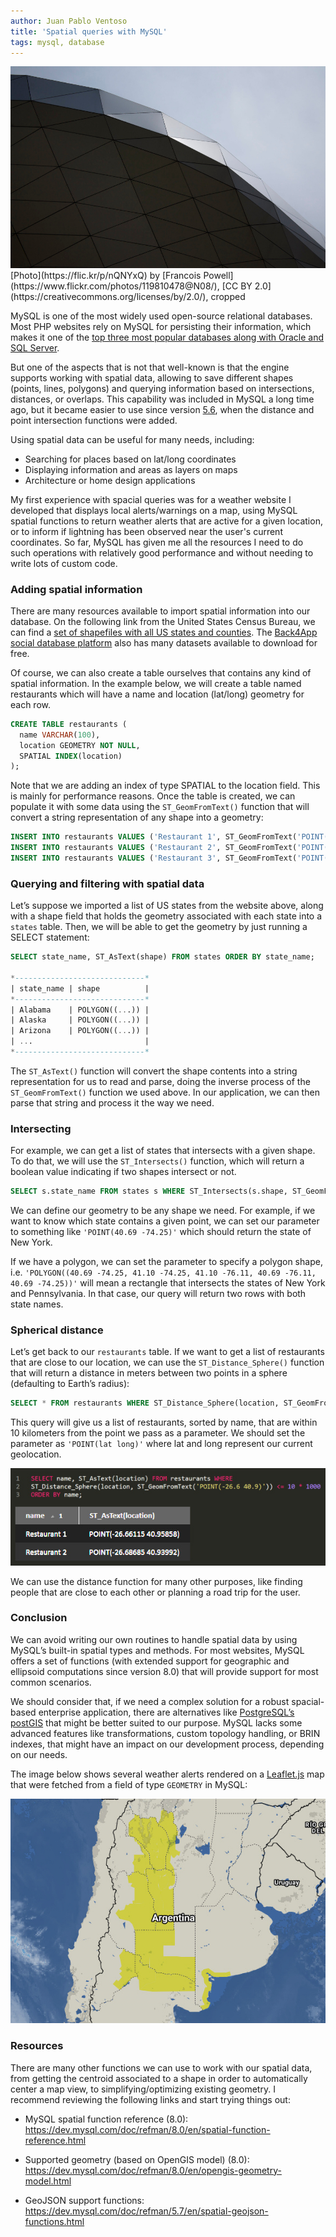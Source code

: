 ```yaml
---
author: Juan Pablo Ventoso
title: 'Spatial queries with MySQL'
tags: mysql, database
---
```


<img src="spatial-queries-with-mysql/spatial-queries-with-mysql.jpg" alt="Spatial queries with MySQL" />
[Photo](https://flic.kr/p/nQNYxQ) by [Francois Powell](https://www.flickr.com/photos/119810478@N08/), [CC BY 2.0](https://creativecommons.org/licenses/by/2.0/), cropped


MySQL is one of the most widely used open-source relational databases. Most PHP websites rely on MySQL for persisting their information, which makes it one of the [top three most popular databases along with Oracle and SQL Server](https://towardsdatascience.com/top-10-databases-to-use-in-2021-d7e6a85402ba).

But one of the aspects that is not that well-known is that the engine supports working with spatial data, allowing to save different shapes (points, lines, polygons) and querying information based on intersections, distances, or overlaps. This capability was included in MySQL a long time ago, but it became easier to use since version [5.6](https://dev.mysql.com/doc/refman/5.6/en/), when the distance and point intersection functions were added.

Using spatial data can be useful for many needs, including:

- Searching for places based on lat/long coordinates
- Displaying information and areas as layers on maps
- Architecture or home design applications

My first experience with spacial queries was for a weather website I developed that displays local alerts/warnings on a map, using MySQL spatial functions to return weather alerts that are active for a given location, or to inform if lightning has been observed near the user's current coordinates. So far, MySQL has given me all the resources I need to do such operations with relatively good performance and without needing to write lots of custom code.

### Adding spatial information

There are many resources available to import spatial information into our database. On the following link from the United States Census Bureau, we can find a [set of shapefiles with all US states and counties](https://www.census.gov/geographies/mapping-files/time-series/geo/carto-boundary-file.html). The [Back4App social database platform](https://www.back4app.com/database) also has many datasets available to download for free.

Of course, we can also create a table ourselves that contains any kind of spatial information. In the example below, we will create a table named restaurants which will have a name and location (lat/long) geometry for each row.

```sql
CREATE TABLE restaurants (
  name VARCHAR(100),
  location GEOMETRY NOT NULL,
  SPATIAL INDEX(location)
);
```

Note that we are adding an index of type SPATIAL to the location field. This is mainly for performance reasons. Once the table is created, we can populate it with some data using the `ST_GeomFromText()` function that will convert a string representation of any shape into a geometry:

```sql
INSERT INTO restaurants VALUES ('Restaurant 1', ST_GeomFromText('POINT(-26.66115 40.95858)'));
INSERT INTO restaurants VALUES ('Restaurant 2', ST_GeomFromText('POINT(-26.68685 40.93992)'));
INSERT INTO restaurants VALUES ('Restaurant 3', ST_GeomFromText('POINT(-31.11924 42.39557)'));
```

### Querying and filtering with spatial data

Let’s suppose we imported a list of US states from the website above, along with a shape field that holds the geometry associated with each state into a `states` table. Then, we will be able to get the geometry by just running a SELECT statement:

```sql
SELECT state_name, ST_AsText(shape) FROM states ORDER BY state_name;

*-----------------------------*
| state_name | shape          |
*-----------------------------*
| Alabama    | POLYGON((...)) |
| Alaska     | POLYGON((...)) |
| Arizona    | POLYGON((...)) |
| ...                         |
*-----------------------------*
```

The `ST_AsText()` function will convert the shape contents into a string representation for us to read and parse, doing the inverse process of the `ST_GeomFromText()` function we used above. In our application, we can then parse that string and process it the way we need.

### Intersecting

For example, we can get a list of states that intersects with a given shape. To do that, we will use the `ST_Intersects()` function, which will return a boolean value indicating if two shapes intersect or not.

```sql
SELECT s.state_name FROM states s WHERE ST_Intersects(s.shape, ST_GeomFromText(?)) ORDER BY s.state_name;
```

We can define our geometry to be any shape we need. For example, if we want to know which state contains a given point, we can set our parameter to something like `'POINT(40.69 -74.25)'` which should return the state of New York.

If we have a polygon, we can set the parameter to specify a polygon shape, i.e. `'POLYGON((40.69 -74.25, 41.10 -74.25, 41.10 -76.11, 40.69 -76.11, 40.69 -74.25))'` will mean a rectangle that intersects the states of New York and Pennsylvania. In that case, our query will return two rows with both state names.

### Spherical distance

Let’s get back to our `restaurants` table. If we want to get a list of restaurants that are close to our location, we can use the `ST_Distance_Sphere()` function that will return a distance in meters between two points in a sphere (defaulting to Earth’s radius):

```sql
SELECT * FROM restaurants WHERE ST_Distance_Sphere(location, ST_GeomFromText(?)) <= 10 * 1000 ORDER BY name;
```

This query will give us a list of restaurants, sorted by name, that are within 10 kilometers from the point we pass as a parameter. We should set the parameter as `'POINT(lat long)'` where lat and long represent our current geolocation.

![Example of a query to the restaurants table](spatial-queries-with-mysql/restaurants-query-example.jpg)

We can use the distance function for many other purposes, like finding people that are close to each other or planning a road trip for the user.

### Conclusion

We can avoid writing our own routines to handle spatial data by using MySQL’s built-in spatial types and methods. For most websites, MySQL offers a set of functions (with extended support for geographic and ellipsoid computations since version 8.0) that will provide support for most common scenarios.

We should consider that, if we need a complex solution for a robust spacial-based enterprise application, there are alternatives like [PostgreSQL’s postGIS](https://postgis.net/) that might be better suited to our purpose. MySQL lacks some advanced features like transformations, custom topology handling, or BRIN indexes, that might have an impact on our development process, depending on our needs.

The image below shows several weather alerts rendered on a <a href="https://leafletjs.com/" target="_blank">Leaflet.js</a> map that were fetched from a field of type `GEOMETRY` in MySQL:

![](spatial-queries-with-mysql/polygons-in-leafletjs-map.jpg)

### Resources

There are many other functions we can use to work with our spatial data, from getting the centroid associated to a shape in order to automatically center a map view, to simplifying/optimizing existing geometry. I recommend reviewing the following links and start trying things out:

- MySQL spatial function reference (8.0): https://dev.mysql.com/doc/refman/8.0/en/spatial-function-reference.html

- Supported geometry (based on OpenGIS model) (8.0): https://dev.mysql.com/doc/refman/8.0/en/opengis-geometry-model.html

- GeoJSON support functions: https://dev.mysql.com/doc/refman/5.7/en/spatial-geojson-functions.html